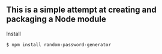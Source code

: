 ## This is a simple attempt at creating and packaging a Node module

Install

    $ npm install random-password-generator




